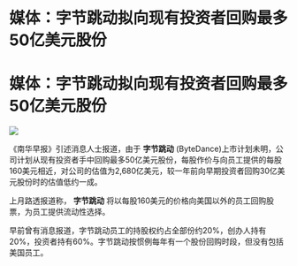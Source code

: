# 媒体：字节跳动拟向现有投资者回购最多50亿美元股份

# 媒体：字节跳动拟向现有投资者回购最多50亿美元股份

![](https://inews.gtimg.com/news_bt/OQPPcqZAc1QKtkFGRXcG0OAISuZyxYDHts2rmGESmhmJMAA/1000)

《南华早报》引述消息人士报道，由于 **字节跳动**
(ByteDance)上市计划未明，公司计划从现有投资者手中回购最多50亿美元股份，每股作价与向员工提供的每股160美元相近，对公司的估值为2,680亿美元，较一年前向早期投资者回购30亿美元股份时的估值低约一成。

上月路透报道称， **字节跳动** 将以每股160美元的价格向美国以外的员工回购股票，为员工提供流动性选择。

早前曾有消息报道，字节跳动员工的持股权约占全部份约20%，创办人持有20%，投资者持有60%。字节跳动按惯例每年有一个股份回购时段，但没有包括美国员工。

